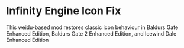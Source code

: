 # Infinity Engine Icon Fix
This weidu-based mod restores classic icon behaviour in Baldurs Gate Enhanced Edition, Baldurs Gate 2 Enhanced Edition, and Icewind Dale Enhanced Edition
